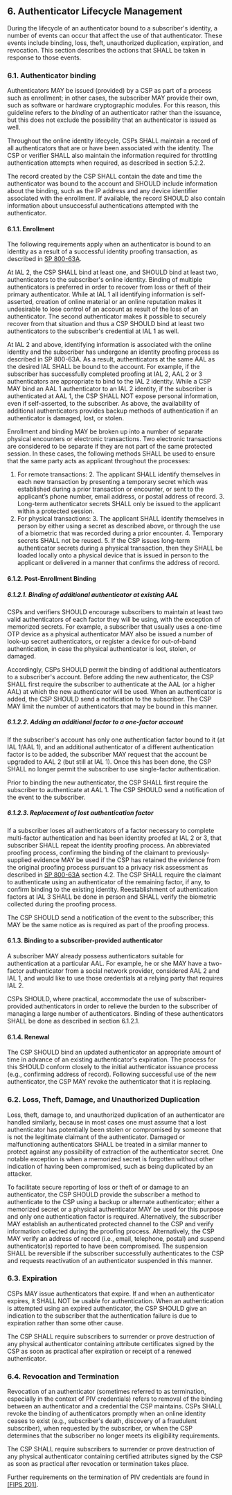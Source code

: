 <a name="sec6"></a>

## 6. Authenticator Lifecycle Management

During the lifecycle of an authenticator bound to a subscriber's identity, a number of events can occur that affect the use of that authenticator. These events include binding, loss, theft, unauthorized duplication, expiration, and revocation. This section describes the actions that SHALL be taken in response to those events.

### <a name="binding"></a>6.1. Authenticator binding

Authenticators MAY be issued (provided) by a CSP as part of a process such as enrollment; in other cases, the subscriber MAY provide their own, such as software or hardware cryptographic modules. For this reason, this guideline refers to the *binding* of an authenticator rather than the issuance, but this does not exclude the possibility that an authenticator is issued as well.

Throughout the online identity lifecycle, CSPs SHALL maintain a record of all authenticators that are or have been associated with the identity. The CSP or verifier SHALL also maintain the information required for throttling authentication attempts when required, as described in section 5.2.2.

The record created by the CSP SHALL contain the date and time the authenticator was bound to the account and SHOULD include information about the binding, such as the IP address and any device identifier associated with the enrollment. If available, the record SHOULD also contain information about unsuccessful authentications attempted with the authenticator.

#### 6.1.1. Enrollment

The following requirements apply when an authenticator is bound to an identity as a result of a successful identity proofing transaction, as described in [SP 800-63A](sp800-63a.html).

At IAL 2, the CSP SHALL bind at least one, and SHOULD bind at least two, authenticators to the subscriber's online identity. Binding of multiple authenticators is preferred in order to recover from loss or theft of their primary authenticator. While at IAL 1 all identifying information is self-asserted, creation of online material or an online reputation makes it undesirable to lose control of an account as result of the loss of an authenticator. The second authenticator makes it possible to securely recover from that situation and thus a CSP SHOULD bind at least two authenticators to the subscriber's credential at IAL 1 as well.

At IAL 2 and above, identifying information is associated with the online identity and the subscriber has undergone an identity proofing process as described in SP 800-63A. As a result, authenticators at the same AAL as the desired IAL SHALL be bound to the account. For example, if the subscriber has successfully completed proofing at IAL 2, AAL 2 or 3 authenticators are appropriate to bind to the IAL 2 identity. While a CSP MAY bind an AAL 1 authenticator to an IAL 2 identity, if the subscriber is authenticated at AAL 1, the CSP SHALL NOT expose personal information, even if self-asserted, to the subscriber. As above, the availability of additional authenticators provides backup methods of authentication if an authenticator is damaged, lost, or stolen.

Enrollment and binding MAY be broken up into a number of separate physical encounters or electronic transactions. Two electronic transactions are considered to be separate if they are not part of the same protected session. In these cases, the following methods SHALL be used to ensure that the same party acts as applicant throughout the processes:

1. For remote transactions:
	2. The applicant SHALL identify themselves in each new transaction by presenting a temporary secret which was established during a prior transaction or encounter, or sent to the applicant’s phone number, email address, or postal address of record.
	3. Long-term authenticator secrets SHALL only be issued to the applicant within a protected session.
2. For physical transactions:
	3. The applicant SHALL identify themselves in person by either using a secret as described above, or through the use of a biometric that was recorded during a prior encounter.
	4. Temporary secrets SHALL not be reused.
	5. If the CSP issues long-term authenticator secrets during a physical transaction, then they SHALL be loaded locally onto a physical device that is issued in person to the applicant or delivered in a manner that confirms the address of record.


#### 6.1.2. Post-Enrollment Binding

##### 6.1.2.1. Binding of additional authenticator at existing AAL

CSPs and verifiers SHOULD encourage subscribers to maintain at least two valid authenticators of each factor they will be using, with the exception of memorized secrets. For example, a subscriber that usually uses a one-time OTP device as a physical authenticator MAY also be issued a number of look-up secret authenticators, or register a device for out-of-band authentication, in case the physical authenticator is lost, stolen, or damaged.

Accordingly, CSPs SHOULD permit the binding of additional authenticators to a subscriber's account. Before adding the new authenticator, the CSP SHALL first require the subscriber to authenticate at the AAL (or a higher AAL) at which the new authenticator will be used. When an authenticator is added, the CSP SHOULD send a notification to the subscriber. The CSP MAY limit the number of authenticators that may be bound in this manner.

##### 6.1.2.2. Adding an additional factor to a one-factor account

If the subscriber's account has only one authentication factor bound to it (at IAL 1/AAL 1), and an additional authenticator of a different authentication factor is to be added, the subscriber MAY request that the account be upgraded to AAL 2 (but still at IAL 1). Once this has been done, the CSP SHALL no longer permit the subscriber to use single-factor authentication.

Prior to binding the new authenticator, the CSP SHALL first require the subscriber to authenticate at AAL 1. The CSP SHOULD send a notification of the event to the subscriber.

##### 6.1.2.3. Replacement of lost authentication factor

If a subscriber loses all authenticators of a factor necessary to complete multi-factor authentication and has been identity proofed at IAL 2 or 3, that subscriber SHALL repeat the identity proofing process. An abbreviated proofing process, confirming the binding of the claimant to previously-supplied evidence MAY be used if the CSP has retained the evidence from the original proofing process pursuant to a privacy risk assessment as described in [SP 800-63A](sp800-63a.html) section 4.2. The CSP SHALL require the claimant to authenticate using an authenticator of the remaining factor, if any, to confirm binding to the existing identity. Reestablishment of authentication factors at IAL 3 SHALL be done in person and SHALL verify the biometric collected during the proofing process.

The CSP SHOULD send a notification of the event to the subscriber; this MAY be the same notice as is required as part of the proofing process.

#### 6.1.3. Binding to a subscriber-provided authenticator

A subscriber MAY already possess authenticators suitable for authentication at a particular AAL. For example, he or she MAY have a two-factor authenticator from a social network provider, considered AAL 2 and IAL 1, and would like to use those credentials at a relying party that requires IAL 2.

CSPs SHOULD, where practical, accommodate the use of subscriber-provided authenticators in order to relieve the burden to the subscriber of managing a large number of authenticators. Binding of these authenticators SHALL be done as described in section 6.1.2.1.

#### 6.1.4. Renewal

The CSP SHOULD bind an updated authenticator an appropriate amount of time in advance of an existing authenticator's expiration. The process for this SHOULD conform closely to the initial authenticator issuance process (e.g., confirming address of record). Following successful use of the new authenticator, the CSP MAY revoke the authenticator that it is replacing.

### 6.2. Loss, Theft, Damage, and Unauthorized Duplication

Loss, theft, damage to, and unauthorized duplication of an authenticator are handled similarly, because in most cases one must assume that a lost authenticator has potentially been stolen or compromised by someone that is not the legitimate claimant of the authenticator. Damaged or malfunctioning authenticators SHALL be treated in a similar manner to protect against any possibility of extraction of the authenticator secret. One notable exception is when a memorized secret is forgotten without other indication of having been compromised, such as being duplicated by an attacker. 

To facilitate secure reporting of loss or theft of or damage to an authenticator, the CSP SHOULD provide the subscriber a method to authenticate to the CSP using a backup or alternate authenticator; either a memorized secret or a physical authenticator MAY be used for this purpose and only one authentication factor is required. Alternatively, the subscriber MAY establish an authenticated protected channel to the CSP and verify information collected during the proofing process. Alternatively, the CSP MAY verify an address of record (i.e., email, telephone, postal) and suspend authenticator(s) reported to have been compromised. The suspension SHALL be reversible if the subscriber successfully authenticates to the CSP and requests reactivation of an authenticator suspended in this manner.

### 6.3. Expiration

CSPs MAY issue authenticators that expire. If and when an authenticator expires, it SHALL NOT be usable for authentication. When an authentication is attempted using an expired authenticator, the CSP SHOULD give an indication to the subscriber that the authentication failure is due to expiration rather than some other cause.

The CSP SHALL require subscribers to surrender or prove destruction of any physical authenticator containing attribute certificates signed by the CSP as soon as practical after expiration or receipt of a renewed authenticator.

### 6.4. Revocation and Termination

Revocation of an authenticator (sometimes referred to as termination, especially in the context of PIV credentials) refers to removal of the binding between an authenticator and a credential the CSP maintains. 
CSPs SHALL revoke the binding of authenticators promptly when an online identity ceases to exist (e.g., subscriber's death, discovery of a fraudulent subscriber), when requested by the subscriber, or when the CSP determines that the subscriber no longer meets its eligibility requirements.

The CSP SHALL require subscribers to surrender or prove destruction of any physical authenticator containing certified attributes signed by the CSP as soon as practical after revocation or termination takes place.

Further requirements on the termination of PIV credentials are found in [[FIPS 201]](#FIPS201).

